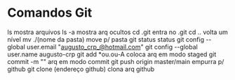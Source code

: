 # Comandos Git

ls                              mostra arquivos
ls -a                           mostra arq ocultos
cd .git                         entra no .git
cd ..                           volta um nível
mv <file> ./(nome da pasta)     move p/ pasta
git status                      status
git config --global user.email "augusto_crp_@hotmail.com"
git config --global user.name augusto-crp
git add *ou.ou-A                    coloca arq em modo staged
git commit -m ""                arq em modo commit
git push origin master/main     empurra p/ github
git clone (endereço github)     clona arq github